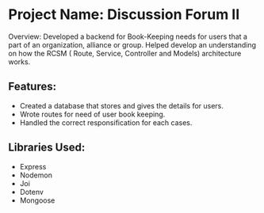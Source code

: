 # Project Name: Discussion Forum II

Overview: Developed a backend for Book-Keeping needs for users that a part of an organization, alliance or group. Helped develop an understanding on how the RCSM ( Route, Service, Controller and Models) architecture works.

## Features:

- Created a database that stores and gives the details for users.
- Wrote routes for need of user book keeping.
- Handled the correct responsification for each cases.

## Libraries Used: 

- Express
- Nodemon
- Joi
- Dotenv
- Mongoose

